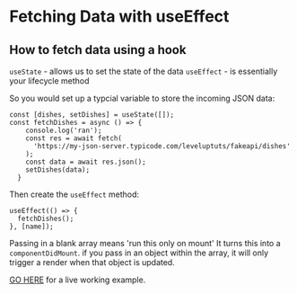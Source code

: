 # Fetching Data with useEffect

## How to fetch data using a hook

`useState` - allows us to set the state of the data
`useEffect` - is essentially your lifecycle method

So you would set up a typcial variable to store the incoming JSON data:

```
const [dishes, setDishes] = useState([]);
const fetchDishes = async () => {
    console.log('ran');
    const res = await fetch(
      'https://my-json-server.typicode.com/leveluptuts/fakeapi/dishes'
    );
    const data = await res.json();
    setDishes(data);
  }
  ```

  Then create the `useEffect` method:

  ```
  useEffect(() => {
    fetchDishes();
  }, [name]);
  ```
  Passing in a blank array means 'run this only on mount' It turns this into a `componentDidMount`.
  if you pass in an object within the array, it will only trigger a render when that object is updated.

  [GO HERE](https://stackblitz.com/edit/react-df5lb1) for a live working example.
  
